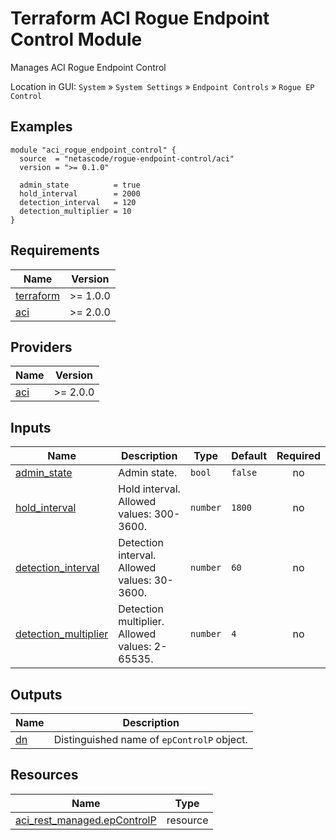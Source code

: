 <!-- BEGIN_TF_DOCS -->
# Terraform ACI Rogue Endpoint Control Module

Manages ACI Rogue Endpoint Control

Location in GUI:
`System` » `System Settings` » `Endpoint Controls` » `Rogue EP Control`

## Examples

```hcl
module "aci_rogue_endpoint_control" {
  source  = "netascode/rogue-endpoint-control/aci"
  version = ">= 0.1.0"

  admin_state          = true
  hold_interval        = 2000
  detection_interval   = 120
  detection_multiplier = 10
}
```

## Requirements

| Name | Version |
|------|---------|
| <a name="requirement_terraform"></a> [terraform](#requirement\_terraform) | >= 1.0.0 |
| <a name="requirement_aci"></a> [aci](#requirement\_aci) | >= 2.0.0 |

## Providers

| Name | Version |
|------|---------|
| <a name="provider_aci"></a> [aci](#provider\_aci) | >= 2.0.0 |

## Inputs

| Name | Description | Type | Default | Required |
|------|-------------|------|---------|:--------:|
| <a name="input_admin_state"></a> [admin\_state](#input\_admin\_state) | Admin state. | `bool` | `false` | no |
| <a name="input_hold_interval"></a> [hold\_interval](#input\_hold\_interval) | Hold interval. Allowed values: 300-3600. | `number` | `1800` | no |
| <a name="input_detection_interval"></a> [detection\_interval](#input\_detection\_interval) | Detection interval. Allowed values: 30-3600. | `number` | `60` | no |
| <a name="input_detection_multiplier"></a> [detection\_multiplier](#input\_detection\_multiplier) | Detection multiplier. Allowed values: 2-65535. | `number` | `4` | no |

## Outputs

| Name | Description |
|------|-------------|
| <a name="output_dn"></a> [dn](#output\_dn) | Distinguished name of `epControlP` object. |

## Resources

| Name | Type |
|------|------|
| [aci_rest_managed.epControlP](https://registry.terraform.io/providers/CiscoDevNet/aci/latest/docs/resources/rest_managed) | resource |
<!-- END_TF_DOCS -->